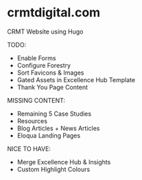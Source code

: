 # crmtdigital.com
CRMT Website using Hugo

TODO:
* Enable Forms
* Configure Forestry
* Sort Favicons & Images
* Gated Assets in Excellence Hub Template
* Thank You Page Content

MISSING CONTENT:
* Remaining 5 Case Studies
* Resources
* Blog Articles + News Articles
* Eloqua Landing Pages

NICE TO HAVE:
* Merge Excellence Hub & Insights
* Custom Highlight Colours